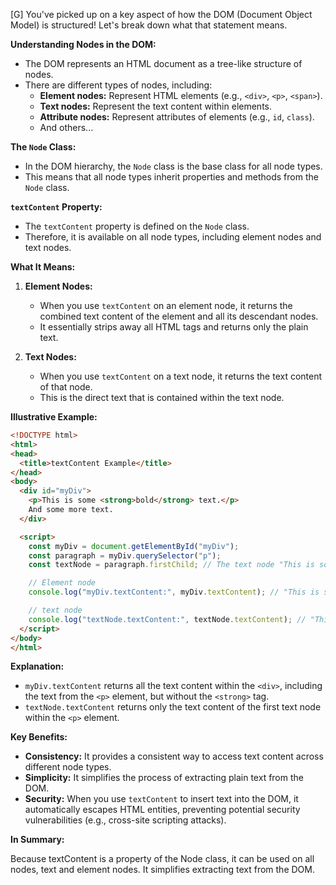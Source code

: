 [G] You've picked up on a key aspect of how the DOM (Document Object Model) is structured! Let's break down what that statement means.

**Understanding Nodes in the DOM:**

* The DOM represents an HTML document as a tree-like structure of nodes.
* There are different types of nodes, including:
    * **Element nodes:** Represent HTML elements (e.g., `<div>`, `<p>`, `<span>`).
    * **Text nodes:** Represent the text content within elements.
    * **Attribute nodes:** Represent attributes of elements (e.g., `id`, `class`).
    * And others...

**The `Node` Class:**

* In the DOM hierarchy, the `Node` class is the base class for all node types.
* This means that all node types inherit properties and methods from the `Node` class.

**`textContent` Property:**

* The `textContent` property is defined on the `Node` class.
* Therefore, it is available on all node types, including element nodes and text nodes.

**What It Means:**

1.  **Element Nodes:**
    * When you use `textContent` on an element node, it returns the combined text content of the element and all its descendant nodes.
    * It essentially strips away all HTML tags and returns only the plain text.

2.  **Text Nodes:**
    * When you use `textContent` on a text node, it returns the text content of that node.
    * This is the direct text that is contained within the text node.

**Illustrative Example:**

```html
<!DOCTYPE html>
<html>
<head>
  <title>textContent Example</title>
</head>
<body>
  <div id="myDiv">
    <p>This is some <strong>bold</strong> text.</p>
    And some more text.
  </div>

  <script>
    const myDiv = document.getElementById("myDiv");
    const paragraph = myDiv.querySelector("p");
    const textNode = paragraph.firstChild; // The text node "This is some "

    // Element node
    console.log("myDiv.textContent:", myDiv.textContent); // "This is some bold text. And some more text."

    // text node
    console.log("textNode.textContent:", textNode.textContent); // "This is some "
  </script>
</body>
</html>
```

**Explanation:**

* `myDiv.textContent` returns all the text content within the `<div>`, including the text from the `<p>` element, but without the `<strong>` tag.
* `textNode.textContent` returns only the text content of the first text node within the `<p>` element.

**Key Benefits:**

* **Consistency:** It provides a consistent way to access text content across different node types.
* **Simplicity:** It simplifies the process of extracting plain text from the DOM.
* **Security:** When you use `textContent` to insert text into the DOM, it automatically escapes HTML entities, preventing potential security vulnerabilities (e.g., cross-site scripting attacks).

**In Summary:**

Because textContent is a property of the Node class, it can be used on all nodes, text and element nodes. It simplifies extracting text from the DOM.
